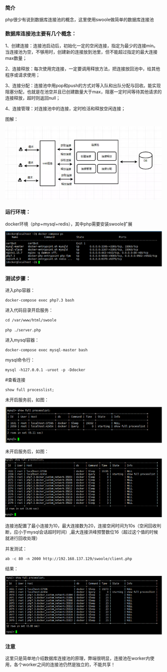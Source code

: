 ### 简介

php很少有说到数据库连接池的概念，这里使用swoole做简单的数据库连接池

### 数据库连接池主要有几个概念：

1、创建连接：连接池启动后，初始化一定的空闲连接，指定为最少的连接min。当连接池为空，不够用时，创建新的连接放到池里，但不能超过指定的最大连接max数量；

2、连接释放：每次使用完连接，一定要调用释放方法，把连接放回池中，给其他程序或请求使用；

3、连接分配：连接池中用pop和push的方式对等入队和出队分配与回收。能实现阻塞分配，也就是在池空并且已创建数量大于max，阻塞一定时间等待其他请求的连接释放，超时则返回null；

4、连接管理：对连接池中的连接，定时检活和释放空闲连接；


图解：

![image](https://github.com/shenpeiliang/pool/blob/master/images/img_1.jpg)

### 运行环境：

docker环境（php+mysql+redis），其中php需要安装swoole扩展

![image](https://github.com/shenpeiliang/pool/blob/master/images/img_2.png)

### 测试步骤：

进入php容器：

```
docker-compose exec php7.3 bash
```

进入代码目录开启服务：

```
cd /var/www/html/swoole

php ./server.php
```

进入mysql容器：

```
docker-compose exec mysql-master bash
```

mysql命令行：

```
mysql -h127.0.0.1 -uroot -p -Ddocker
```

#查看连接

```
show full processlist;
```

未开启服务前，如图：

![image](https://github.com/shenpeiliang/pool/blob/master/images/img_3.png)

未开启服务后，如图：

![image](https://github.com/shenpeiliang/pool/blob/master/images/img_4.png)


连接池配置了最小连接为10，最大连接数为20，连接空闲时间为10s（空闲回收判断，应小于mysql会话超时时间）,最大连接洪峰预警数位16（超过这个值的时候就进行回收处理）


并发测试：

```
ab -c 80 -n 2000 http://192.168.137.129/swoole/client.php
```

结果：

![image](https://github.com/shenpeiliang/pool/blob/master/images/img_5.png)

### 注意

这里只是简单地介绍数据库连接池的原理，弊端很明显，连接池在worker内使用，各个worker之间的连接池仍然是独立的，不能共享！

